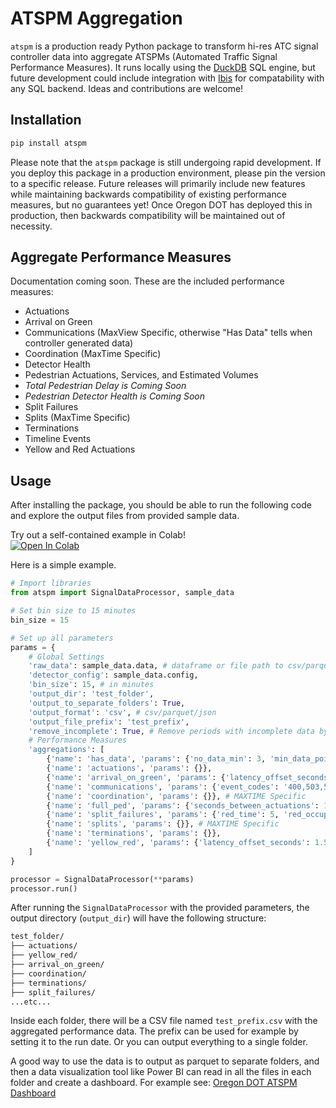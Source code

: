 # ATSPM Aggregation

`atspm` is a production ready Python package to transform hi-res ATC signal controller data into aggregate ATSPMs (Automated Traffic Signal Performance Measures). It runs locally using the [DuckDB](https://duckdb.org/) SQL engine, but future development could include integration with [Ibis](https://ibis-project.org/) for compatability with any SQL backend. Ideas and contributions are welcome!

## Installation

```bash
pip install atspm
```
Please note that the `atspm` package is still undergoing rapid development. If you deploy this package in a production environment, please pin the version to a specific release. Future releases will primarily include new features while maintaining backwards compatibility of existing performance measures, but no guarantees yet! Once Oregon DOT has deployed this in production, then backwards compatibility will be maintained out of necessity.

## Aggregate Performance Measures
Documentation coming soon. These are the included performance measures:
- Actuations
- Arrival on Green
- Communications (MaxView Specific, otherwise "Has Data" tells when controller generated data)
- Coordination (MaxTime Specific)
- Detector Health
- Pedestrian Actuations, Services, and Estimated Volumes
- *Total Pedestrian Delay is Coming Soon*
- *Pedestrian Detector Health is Coming Soon*
- Split Failures
- Splits (MaxTime Specific)
- Terminations
- Timeline Events
- Yellow and Red Actuations

## Usage

After installing the package, you should be able to run the following code and explore the output files from provided sample data.

Try out a self-contained example in Colab!<br> [![Open In Colab](https://colab.research.google.com/assets/colab-badge.svg)](https://colab.research.google.com/drive/14SPXPjpwbBEPpjKBN5s4LoqtHWSllvip?usp=sharing)


Here is a simple example.
```python
# Import libraries
from atspm import SignalDataProcessor, sample_data

# Set bin size to 15 minutes
bin_size = 15

# Set up all parameters
params = {
    # Global Settings
    'raw_data': sample_data.data, # dataframe or file path to csv/parquet/json
    'detector_config': sample_data.config,
    'bin_size': 15, # in minutes
    'output_dir': 'test_folder',
    'output_to_separate_folders': True,
    'output_format': 'csv', # csv/parquet/json
    'output_file_prefix': 'test_prefix',
    'remove_incomplete': True, # Remove periods with incomplete data by joining to the has_data table
    # Performance Measures
    'aggregations': [
        {'name': 'has_data', 'params': {'no_data_min': 3, 'min_data_points': 10}}, # in minutes, ie remove bins with less than 10 rows every 3 minutes
        {'name': 'actuations', 'params': {}},
        {'name': 'arrival_on_green', 'params': {'latency_offset_seconds': 0}},
        {'name': 'communications', 'params': {'event_codes': '400,503,502'}}, # MAXVIEW Specific
        {'name': 'coordination', 'params': {}}, # MAXTIME Specific
        {'name': 'full_ped', 'params': {'seconds_between_actuations': 15, 'return_volumes':True}},
        {'name': 'split_failures', 'params': {'red_time': 5, 'red_occupancy_threshold': 0.80, 'green_occupancy_threshold': 0.70, 'by_approach': True}},
        {'name': 'splits', 'params': {}}, # MAXTIME Specific
        {'name': 'terminations', 'params': {}},
        {'name': 'yellow_red', 'params': {'latency_offset_seconds': 1.5, 'min_red_offset': -8}}, # min_red_offset is optional, it filters out actuations occuring -n seconds before start of red
    ]
}

processor = SignalDataProcessor(**params)
processor.run()
```

After running the `SignalDataProcessor` with the provided parameters, the output directory (`output_dir`) will have the following structure:

```bash
test_folder/
├── actuations/
├── yellow_red/
├── arrival_on_green/
├── coordination/
├── terminations/
├── split_failures/
...etc...
```
Inside each folder, there will be a CSV file named `test_prefix.csv` with the aggregated performance data. The prefix can be used for example by setting it to the run date. Or you can output everything to a single folder.

A good way to use the data is to output as parquet to separate folders, and then a data visualization tool like Power BI can read in all the files in each folder and create a dashboard. For example see: [Oregon DOT ATSPM Dashboard](https://app.powerbigov.us/view?r=eyJrIjoiNzhmNTUzNDItMzkzNi00YzZhLTkyYWQtYzM1OGExMDk3Zjk1IiwidCI6IjI4YjBkMDEzLTQ2YmMtNGE2NC04ZDg2LTFjOGEzMWNmNTkwZCJ9)

